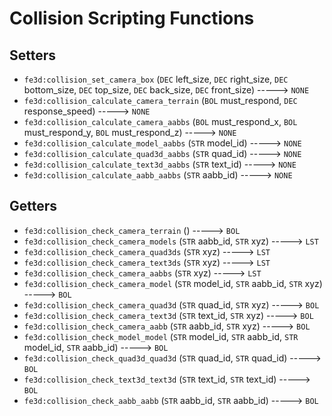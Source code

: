 # Collision Scripting Functions

## Setters

- `fe3d:collision_set_camera_box` (`DEC` left_size, `DEC` right_size, `DEC` bottom_size, `DEC` top_size, `DEC` back_size, `DEC` front_size) -----> `NONE`
- `fe3d:collision_calculate_camera_terrain` (`BOL` must_respond, `DEC` response_speed) -----> `NONE`
- `fe3d:collision_calculate_camera_aabbs` (`BOL` must_respond_x, `BOL` must_respond_y, `BOL` must_respond_z) -----> `NONE`
- `fe3d:collision_calculate_model_aabbs` (`STR` model_id) -----> `NONE`
- `fe3d:collision_calculate_quad3d_aabbs` (`STR` quad_id) -----> `NONE`
- `fe3d:collision_calculate_text3d_aabbs` (`STR` text_id) -----> `NONE`
- `fe3d:collision_calculate_aabb_aabbs` (`STR` aabb_id) -----> `NONE`

## Getters

- `fe3d:collision_check_camera_terrain` () -----> `BOL`
- `fe3d:collision_check_camera_models` (`STR` aabb_id, `STR` xyz) -----> `LST`
- `fe3d:collision_check_camera_quad3ds` (`STR` xyz) -----> `LST`
- `fe3d:collision_check_camera_text3ds` (`STR` xyz) -----> `LST`
- `fe3d:collision_check_camera_aabbs` (`STR` xyz) -----> `LST`
- `fe3d:collision_check_camera_model` (`STR` model_id, `STR` aabb_id, `STR` xyz) -----> `BOL`
- `fe3d:collision_check_camera_quad3d` (`STR` quad_id, `STR` xyz) -----> `BOL`
- `fe3d:collision_check_camera_text3d` (`STR` text_id, `STR` xyz) -----> `BOL`
- `fe3d:collision_check_camera_aabb` (`STR` aabb_id, `STR` xyz) -----> `BOL`
- `fe3d:collision_check_model_model` (`STR` model_id, `STR` aabb_id, `STR` model_id, `STR` aabb_id) -----> `BOL`
- `fe3d:collision_check_quad3d_quad3d` (`STR` quad_id, `STR` quad_id) -----> `BOL`
- `fe3d:collision_check_text3d_text3d` (`STR` text_id, `STR` text_id) -----> `BOL`
- `fe3d:collision_check_aabb_aabb` (`STR` aabb_id, `STR` aabb_id) -----> `BOL`

